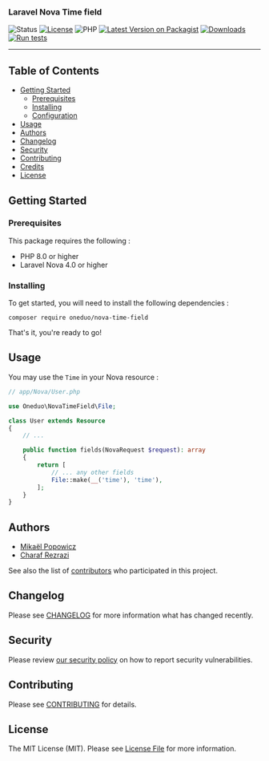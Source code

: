 <h3 align="left">Laravel Nova Time field</h3>

<div align="left">

![Status](https://img.shields.io/badge/status-active-success.svg)
[![License](https://img.shields.io/badge/license-MIT-blue.svg)](/LICENSE)
![PHP](https://img.shields.io/badge/PHP-8.0-blue.svg)
[![Latest Version on Packagist](https://img.shields.io/packagist/v/oneduo/nova-time-field.svg)](https://packagist.org/packages/oneduo/nova-time-field)
[![Downloads](https://img.shields.io/packagist/dt/oneduo/nova-time-field.svg)](https://packagist.org/packages/oneduo/nova-time-field)
[![Run tests](https://github.com/oneduo/nova-time-field/actions/workflows/tests.yml/badge.svg?branch=main)](https://github.com/oneduo/nova-time-field/actions/workflows/tests.yml)
</div>

---

## Table of Contents

- [Getting Started](#getting_started)
  - [Prerequisites](#prerequisites)
  - [Installing](#installing)
  - [Configuration](#configuration)
- [Usage](#usage)
- [Authors](#authors)
- [Changelog](#changelog)
- [Security](#security)
- [Contributing](#contributing)
- [Credits](#credits)
- [License](#license)

## Getting Started <a name = "getting_started"></a>

### Prerequisites

This package requires the following :

- PHP 8.0 or higher
- Laravel Nova 4.0 or higher

### Installing

To get started, you will need to install the following dependencies :

```
composer require oneduo/nova-time-field
```

That's it, you're ready to go!

## Usage <a name="usage"></a>

You may use the `Time` in your Nova resource :

```php
// app/Nova/User.php

use Oneduo\NovaTimeField\File;

class User extends Resource
{
    // ...

    public function fields(NovaRequest $request): array
    {
        return [
            // ... any other fields
            File::make(__('time'), 'time'),
        ];
    }
}
```

## Authors <a name = "authors"></a>

- [Mikaël Popowicz](https://github.com/mikaelpopowicz)
- [Charaf Rezrazi](https://github.com/rezrazi)

See also the list of [contributors](https://github.com/oneduo/nova-time-field/contributors) who
participated in this project.

## Changelog

Please see [CHANGELOG](CHANGELOG.md) for more information what has changed recently.

## Security

Please review [our security policy](../../security/policy) on how to report security vulnerabilities.

## Contributing

Please see [CONTRIBUTING](CONTRIBUTING.md) for details.

## License

The MIT License (MIT). Please see [License File](LICENSE.md) for more information.
